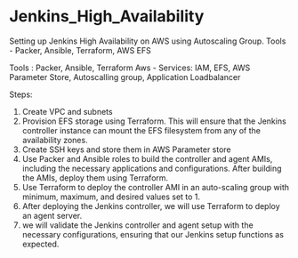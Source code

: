 # Jenkins_High_Availability
Setting up Jenkins High Availability on AWS using Autoscaling Group. Tools - Packer, Ansible, Terraform, AWS EFS

Tools : Packer, Ansible, Terraform
Aws - Services: IAM, EFS, AWS Parameter Store, Autoscalling group, Application Loadbalancer

Steps:
1. Create VPC and subnets
2. Provision EFS storage using Terraform. This will ensure that the Jenkins controller instance can mount the EFS filesystem from any of the availability zones.
3. Create SSH keys and store them in AWS Parameter store
4. Use Packer and Ansible roles to build the controller and agent AMIs, including the necessary applications and configurations. After building the AMIs, deploy them using Terraform.
5. Use Terraform to deploy the controller AMI in an auto-scaling group with minimum, maximum, and desired values set to 1. 
6. After deploying the Jenkins controller, we will use Terraform to deploy an agent server.
7. we will validate the Jenkins controller and agent setup with the necessary configurations, ensuring that our Jenkins setup functions as expected.
